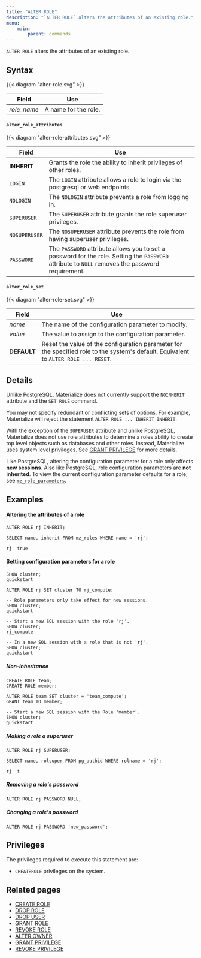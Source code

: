 ```yaml
---
title: "ALTER ROLE"
description: "`ALTER ROLE` alters the attributes of an existing role."
menu:
    main:
        parent: commands
---
```


`ALTER ROLE` alters the attributes of an existing role.

## Syntax

{{< diagram "alter-role.svg" >}}

| Field       | Use                  |
| ----------- | -------------------- |
| _role_name_ | A name for the role. |

#### `alter_role_attributes`

{{< diagram "alter-role-attributes.svg" >}}

| Field         | Use                                                                                                                                              |
| ------------- | ------------------------------------------------------------------------------------------------------------------------------------------------ |
| **INHERIT**   | Grants the role the ability to inherit privileges of other roles.                                                                                |
| `LOGIN`       | The `LOGIN` attribute allows a role to login via the postgresql or web endpoints                                                                 |
| `NOLOGIN`     | The `NOLOGIN` attribute prevents a role from logging in.                                                                                         |
| `SUPERUSER`   | The `SUPERUSER` attribute grants the role superuser privileges.                                                                                  |
| `NOSUPERUSER` | The `NOSUPERUSER` attribute prevents the role from having superuser privileges.                                                                  |
| `PASSWORD`    | The `PASSWORD` attribute allows you to set a password for the role. Setting the `PASSWORD` attribute to `NULL` removes the password requirement. |

#### `alter_role_set`

{{< diagram "alter-role-set.svg" >}}

| Field       | Use                                                                                                                                  |
| ----------- | ------------------------------------------------------------------------------------------------------------------------------------ |
| _name_      | The name of the configuration parameter to modify.                                                                                   |
| _value_     | The value to assign to the configuration parameter.                                                                                  |
| **DEFAULT** | Reset the value of the configuration parameter for the specified role to the system's default. Equivalent to `ALTER ROLE ... RESET`. |

## Details

Unlike PostgreSQL, Materialize does not currently support the `NOINHERIT` attribute and the `SET
ROLE` command.

You may not specify redundant or conflicting sets of options. For example,
Materialize will reject the statement `ALTER ROLE ... INHERIT INHERIT`.

With the exception of the `SUPERUSER` attribute and unlike PostgreSQL, Materialize does not use role attributes to determine a roles ability to create
top level objects such as databases and other roles. Instead, Materialize uses system level
privileges. See [GRANT PRIVILEGE](../grant-privilege) for more details.

Like PostgreSQL, altering the configuration parameter for a role only affects **new sessions**.
Also like PostgreSQL, role configuration parameters are **not inherited**. To view the
current configuration parameter defaults for a role, see [`mz_role_parameters`](/sql/system-catalog/mz_catalog#mz_role_parameters).

## Examples

#### Altering the attributes of a role

```mzsql
ALTER ROLE rj INHERIT;
```

```mzsql
SELECT name, inherit FROM mz_roles WHERE name = 'rj';
```

```nofmt
rj  true
```

#### Setting configuration parameters for a role

```mzsql
SHOW cluster;
quickstart

ALTER ROLE rj SET cluster TO rj_compute;

-- Role parameters only take effect for new sessions.
SHOW cluster;
quickstart

-- Start a new SQL session with the role 'rj'.
SHOW cluster;
rj_compute

-- In a new SQL session with a role that is not 'rj'.
SHOW cluster;
quickstart
```

##### Non-inheritance

```mzsql
CREATE ROLE team;
CREATE ROLE member;

ALTER ROLE team SET cluster = 'team_compute';
GRANT team TO member;

-- Start a new SQL session with the Role 'member'.
SHOW cluster;
quickstart
```

##### Making a role a superuser

```mzsql
ALTER ROLE rj SUPERUSER;
```

```mzsql
SELECT name, rolsuper FROM pg_authid WHERE rolname = 'rj';
```

```nofmt
rj  t
```

##### Removing a role's password

```mzsql
ALTER ROLE rj PASSWORD NULL;
```

##### Changing a role's password

```mzsql
ALTER ROLE rj PASSWORD 'new_password';
```

## Privileges

The privileges required to execute this statement are:

-   `CREATEROLE` privileges on the system.

## Related pages

-   [CREATE ROLE](../create-role)
-   [DROP ROLE](../drop-role)
-   [DROP USER](../drop-user)
-   [GRANT ROLE](../grant-role)
-   [REVOKE ROLE](../revoke-role)
-   [ALTER OWNER](../alter-owner)
-   [GRANT PRIVILEGE](../grant-privilege)
-   [REVOKE PRIVILEGE](../revoke-privilege)
